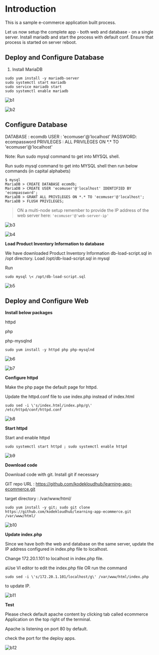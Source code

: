 # Introduction

This is a sample e-commerce application built process. 

Let us now setup the complete app - both web and database - on a single
server. Install mariadb and start the process with default conf. Ensure
that process is started on server reboot.

## Deploy and Configure Database

1. Install MariaDB

```
sudo yum install -y mariadb-server
sudo systemctl start mariadb
sudo service mariadb start
sudo systemctl enable mariadb
```

![b1](https://github.com/dineshrajdhanapathyDD/kodekloud-apps-deploy/assets/52989362/7d920da7-daf9-4b4c-8b3b-e0b5a1c68300)

![b2](https://github.com/dineshrajdhanapathyDD/kodekloud-apps-deploy/assets/52989362/e4c3acc7-b97f-4e76-aaea-5d9714b0bd04)

## Configure Database

DATABASE : ecomdb
USER : \'ecomuser\'@\'localhost\'
PASSWORD: ecompassword
PRIVILEGES : ALL PRIVILEGES ON \*.\* TO \'ecomuser\'@\'localhost\'

Note: Run sudo mysql command to get into MYSQL shell.

Run sudo mysql command to get into MYSQL shell then run below
commands (in capital alphabets)

```
$ mysql
MariaDB > CREATE DATABASE ecomdb;
MariaDB > CREATE USER 'ecomuser'@'localhost' IDENTIFIED BY 'ecompassword';
MariaDB > GRANT ALL PRIVILEGES ON *.* TO 'ecomuser'@'localhost';
MariaDB > FLUSH PRIVILEGES;
```
> ON a multi-node setup remember to provide the IP address of the web server here: `'ecomuser'@'web-server-ip'`

![b3](https://github.com/dineshrajdhanapathyDD/kodekloud-apps-deploy/assets/52989362/78de451c-86e4-4985-a903-d711e46f31ea)

![b4](https://github.com/dineshrajdhanapathyDD/kodekloud-apps-deploy/assets/52989362/b94c4214-8259-4911-bdcf-bd12fded5365)

**Load Product Inventory Information to database**

We have downloaded Product Inventory Information db-load-script.sql
in /opt directory. Load /opt/db-load-script.sql in mysql

Run 
```
sudo mysql \< /opt/db-load-script.sql
```

![b5](https://github.com/dineshrajdhanapathyDD/kodekloud-apps-deploy/assets/52989362/8ea2ce13-8417-4a23-9edc-e788c3411a56)

## Deploy and Configure Web

**Install below packages**

httpd

php

php-mysqlnd

```
sudo yum install -y httpd php php-mysqlnd
```

![b6](https://github.com/dineshrajdhanapathyDD/kodekloud-apps-deploy/assets/52989362/40b13a75-51b1-4be7-a43f-4284db89139f)

![b7](https://github.com/dineshrajdhanapathyDD/kodekloud-apps-deploy/assets/52989362/7576cc1d-f5f0-4316-bffd-fc0d530e2c67)

**Configure httpd**

Make the php page the default page for httpd.

Update the httpd.conf file to use index.php instead of index.html

```
sudo sed -i \'s/index.html/index.php/g\'
/etc/httpd/conf/httpd.conf
```

![b8](https://github.com/dineshrajdhanapathyDD/kodekloud-apps-deploy/assets/52989362/7bdd58a5-128f-4011-b4b3-768eae03bd6d)

**Start httpd**

Start and enable httpd

```
sudo systemctl start httpd ; sudo systemctl enable httpd
```

![b9](https://github.com/dineshrajdhanapathyDD/kodekloud-apps-deploy/assets/52989362/c506bfb2-97c8-431f-9539-40ca1e5449c7)

**Download code**

Download code with git. Install git if necessary

GIT repo URL :
https://github.com/kodekloudhub/learning-app-ecommerce.git

target directory : /var/www/html/

```
sudo yum install -y git; sudo git clone
https://github.com/kodekloudhub/learning-app-ecommerce.git
/var/www/html/
```

![b10](https://github.com/dineshrajdhanapathyDD/kodekloud-apps-deploy/assets/52989362/98df47f6-3273-447b-bab1-12939936102e)

**Update index.php**

Since we have both the web and database on the same server, update
the IP address configured in index.php file to localhost.

Change 172.20.1.101 to localhost in index.php file.

aUse VI editor to edit the index.php file OR run the command 

```
sudo sed -i \'s/172.20.1.101/localhost/g\' /var/www/html/index.php
``` 
to update IP.

![b11](https://github.com/dineshrajdhanapathyDD/kodekloud-apps-deploy/assets/52989362/6a8badf1-f492-41c5-8878-4e82e88bc7f1)

**Test**

Please check default apache content by clicking tab called ecommerce
Application on the top right of the terminal.

Apache is listening on port 80 by default.

check the port for the deploy apps.

![b12](https://github.com/dineshrajdhanapathyDD/kodekloud-apps-deploy/assets/52989362/93ac96f5-1744-40e2-a209-48851af0df16)























